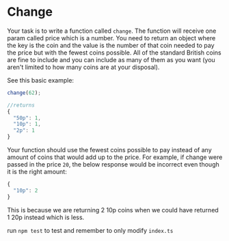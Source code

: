# Change

Your task is to write a function called `change`. The function will receive one param called price which is a number. You need to return an object where the key is the coin and the value is the number of that coin needed to pay the price but with the fewest coins possible. All of the standard British coins are fine to include and you can include as many of them as you want (you aren't limited to how many coins are at your disposal).

See this basic example:

```ts
change(62);

//returns
{
  "50p": 1,
  "10p": 1,
  "2p": 1
}
```

Your function should use the fewest coins possible to pay instead of any amount of coins that would add up to the price. For example, if change were passed in the price `20`, the below response would be incorrect even though it is the right amount:

```ts
{
  "10p": 2
}
```

This is because we are returning 2 10p coins when we could have returned 1 20p instead which is less.

run `npm test` to test and remember to only modify `index.ts`